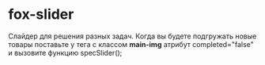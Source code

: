 # fox-slider
Слайдер для решения разных задач.
Когда вы будете подгружать новые товары поставьте у тега с классом <b>main-img</b> атрибут completed="false"
и вызовите функцию specSlider();
